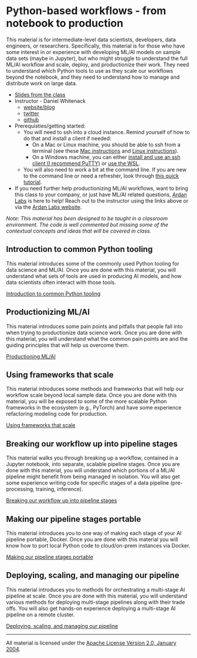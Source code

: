 # Python-based workflows - from notebook to production

This material is for intermediate-level data scientists, developers, data engineers, or researchers. Specifically, this material is for those who have some interest in or experience with developing ML/AI models on sample data sets (maybe in Jupyter), but who might struggle to understand the full ML/AI workflow and scale, deploy, and productionize their work. They need to understand which Python tools to use as they scale our workflows beyond the notebook, and they need to understand how to manage and distribute work on large data.

- [Slides from the class](https://docs.google.com/presentation/d/1vhINmKo-gIoDU1vVDqpg51auZpPkFV0h_X-ukdyYsFc/edit?usp=sharing)
- Instructor - Daniel Whitenack
  - [website/blog](http://www.datadan.io/)
  - [twitter](https://twitter.com/dwhitena)
  - [github](https://github.com/dwhitena)
- Prerequisties/getting started:
  - You will need to ssh into a cloud instance. Remind yourself of how to do that and install a client if needed:
    - On a Mac or Linux machine, you should be able to ssh from a terminal (see these [Mac instructions](http://accc.uic.edu/answer/how-do-i-use-ssh-and-sftp-mac-os-x) and [Linux instructions](https://www.digitalocean.com/community/tutorials/how-to-use-ssh-to-connect-to-a-remote-server-in-ubuntu)).
    - On a Windows machine, you can either [install and use an ssh client (I recommend PuTTY)](https://www.putty.org/) or [use the WSL](https://docs.microsoft.com/en-us/windows/wsl/install-win10).
  - You will also need to work a bit at the command line. If you are new to the command line or need a refresher, look through [this quick tutorial](https://lifehacker.com/5633909/who-needs-a-mouse-learn-to-use-the-command-line-for-almost-anything).
- If you need further help productionizing ML/AI workflows, want to bring this class to your company, or just have ML/AI related questions, [Ardan Labs](https://www.ardanlabs.com/) is here to help! Reach out to the instructor using the links above or via the [Ardan Labs website](https://www.ardanlabs.com/). 

*Note: This material has been designed to be taught in a classroom environment. The code is well commented but missing some of the contextual concepts and ideas that will be covered in class.*

## Introduction to common Python tooling

This material introduces some of the commonly used Python tooling for data science and ML/AI. Once you are done with this material, you will understand what sets of tools are used in producing AI models, and how data scientists often interact with those tools.

[Introduction to common Python tooling](introduction)

## Productionizing ML/AI 

This material introduces some pain points and pitfalls that people fall into when trying to productionize data science work. Once you are done with this material, you will understand what the common pain points are and the guiding principles that will help us overcome them.    

[Productioning ML/AI](productionizing)

## Using frameworks that scale

This material introduces some methods and frameworks that will help our workflow scale beyond local sample data. Once you are done with this material, you will be exposed to some of the more scalable Python frameworks in the ecosystem (e.g., PyTorch) and have some experience refactoring modeling code for production.

[Using frameworks that scale](frameworks_that_scale)

## Breaking our workflow up into pipeline stages

This material walks you through breaking up a workflow, contained in a Jupyter notebook, into separate, scalable pipeline stages. Once you are done with this material, you will understand which portions of a ML/AI pipeline might benefit from being managed in isolation. You will also get some experience writing code for specific stages of a data pipeline (pre-processing, training, inference).

[Breaking our workflow up into pipeline stages](pipeline_stages)

## Making our pipeline stages portable

This material introduces you to one way of making each stage of your AI pipeline portable, Docker. Once you are done with this material you will know how to port local Python code to cloud/on-prem instances via Docker. 

[Making our pipeline stages portable](portability)

## Deploying, scaling, and managing our pipeline

This material introduces you to methods for orchestrating a multi-stage AI pipeline at scale. Once you are done with this material, you will understand various methods for deploying multi-stage pipelines along with their trade offs. You will also get hands-on experience deploying a multi-stage AI pipeline on a remote cluster.

[Deploying, scaling, and managing our pipeline](deploying_managing)

___
All material is licensed under the [Apache License Version 2.0, January 2004](http://www.apache.org/licenses/LICENSE-2.0).
